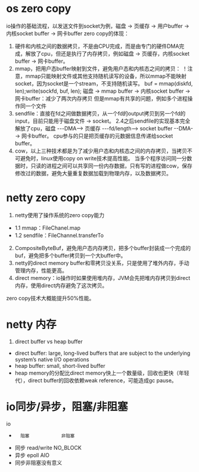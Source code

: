 os zero copy
===

io操作的基础流程，以发送文件到socket为例，磁盘 -> 页缓存 -> 用户buffer -> 内核socket buffer -> 网卡buffer
zero copy的体现：
1. 硬件和内核之间的数据拷贝，不是由CPU完成，而是由专门的硬件DMA完成，解放了cpu，但还是执行了内存拷贝，例如磁盘 -> 页缓存，内核socket buffer -> 网卡buffer。
2. mmap，把用户态buffer映射到文件，避免用户态和内核态之间的拷贝：
   ！注意，mmap只能映射文件或其他支持随机读写的设备，所以mmap不能映射socket，因为socket是一个stream，不支持随机读写。
   buf = mmap(diskfd, len);write(sockfd, buf, len);
   磁盘 -> mmap buffer -> 内核socket buffer -> 网卡buffer：减少了两次内存拷贝
   但是mmap有共享的问题，例如多个进程操作同一个文件
3. sendfile：直接在fd之间做数据拷贝，从一个fd的output拷贝到另一个fd的input，目前只能用于磁盘文件 -> socket。
   2.4之后sendfile的实现基本完全解放了cpu，磁盘 ---DMA--> 页缓存 ---fd/length--> socket buffer --DMA--> 网卡buffer。
   cpu参与的只是把页缓存的元数据信息传递给socket buffer。
4. cow，以上三种技术都是为了减少用户态和内核态之间的内存拷贝，当拷贝不可避免时，linux使用copy on write技术提高性能。
   当多个程序访问同一分数据时，只读的进程之间可以共享同一份内存数据，只有写的进程做cow，保存修改过的数据，避免大量重复数据加载到物理内存，以及数据拷贝。

netty zero copy
=== 

1. netty使用了操作系统的zero copy能力
- 1.1 mmap：FileChanel.map
- 1.2 sendfile：FileChannel.transferTo
2. CompositeByteBuf，避免用户态内存拷贝，把多个buffer封装成一个完成的buf，避免把多个buffer拷贝到一个大buffer中。
3. netty的direct memory buffer和零拷贝没关系，只是使用了堆外内存，手动管理内存，性能更高。
4. direct memory：io操作时如果使用堆内存，JVM会先把堆内存拷贝到direct内存，使用direct内存避免了这次拷贝。

zero copy技术大概能提升50%性能。

netty 内存
===

1. direct buffer vs heap buffer
-   direct buffer: large, long-lived buffers that are subject to the underlying system’s native I/O operations
-   heap buffer: small, short-lived buffer
-   heap memory的分配比direct memory快上一个数量级，回收也更快（年轻代），direct buffer的回收依赖weak reference，可能造成gc pause。

io同步/异步，阻塞/非阻塞
===

io
-       阻塞            非阻塞
- 同步   read/write      NO_BLOCK
- 异步   epoll           AIO
- 同步非阻塞没有意义


